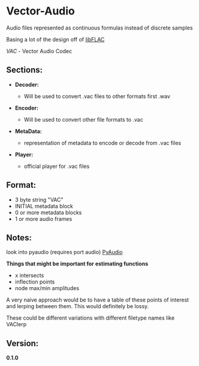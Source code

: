 # Vector-Audio
Audio files represented as continuous formulas instead of discrete samples

Basing a lot of the design off of [libFLAC](https://xiph.org/flac/api/index.html)

*VAC* - Vector Audio Codec

## Sections:
- **Decoder:**
    - Will be used to convert .vac files to other formats first .wav

- **Encoder:**
    - Will be used to convert other file formats to .vac

- **MetaData:**
    - representation of metadata to encode or decode from .vac files

- **Player:**
    - official player for .vac files
    
## Format:
- 3 byte string "VAC"
- INITIAL metadata block
- 0 or more metadata blocks
- 1 or more audio frames

## Notes:
look into pyaudio (requires port audio)
[PyAudio](https://people.csail.mit.edu/hubert/pyaudio/)

**Things that might be important for estimating functions**
- x intersects
- inflection points
- node max/min amplitudes

A very naive approach would be to have a table of these points of interest and lerping between them.
This would definitely be lossy.

These could be different variations with different filetype names like VAClerp

## Version:
**0.1.0**
